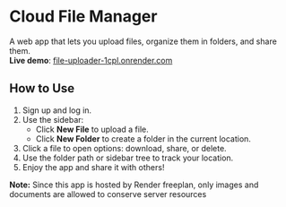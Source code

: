 # **Cloud File Manager**

A web app that lets you upload files, organize them in folders, and share them.  
**Live demo**: [file-uploader-1cpl.onrender.com](https://file-uploader-1cpl.onrender.com)

## **How to Use**

1. Sign up and log in.
2. Use the sidebar:
   - Click **New File** to upload a file.
   - Click **New Folder** to create a folder in the current location.
3. Click a file to open options: download, share, or delete.
4. Use the folder path or sidebar tree to track your location.
5. Enjoy the app and share it with others!

**Note:** Since this app is hosted by Render freeplan, only images and documents are allowed to conserve server resources
